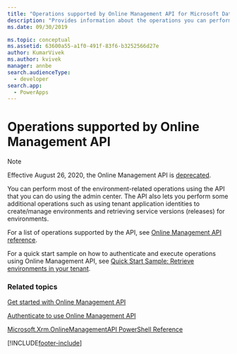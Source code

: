 ```yaml
---
title: "Operations supported by Online Management API for Microsoft Dataverse| MicrosoftDocs"
description: "Provides information about the operations you can perform using the Online Management API to manage your Microsoft Dataverse environments."
ms.date: 09/30/2019

ms.topic: conceptual
ms.assetid: 63600a55-a1f0-491f-83f6-b3252566d27e
author: KumarVivek
ms.author: kvivek
manager: annbe
search.audienceType: 
  - developer
search.app: 
  - PowerApps
---
```

# Operations supported by Online Management API 

> [!NOTE]
> Effective August 26, 2020, the Online Management API is [deprecated](/power-platform/important-changes-coming##online-management-api-powershell-module-and-rest-api-are-deprecated).

You can perform most of the environment-related operations using the API that you can do using the admin center. The API also lets you perform some additional operations such as using tenant application identities to create/manage environments and retrieving service versions (releases) for environments.

For a list of operations supported by the API, see [Online Management API reference](/rest/api/admin.services.crm.dynamics.com/).

For a quick start sample on how to authenticate and execute operations using Online Management API, see [Quick Start Sample: Retrieve environments in your tenant](sample-quick-start.md).

### Related topics  

[Get started with Online Management API](get-started-online-management-api.md)

[Authenticate to use Online Management API](authentication.md)

[Microsoft.Xrm.OnlineManagementAPI PowerShell Reference](/powershell/module/microsoft.xrm.onlinemanagementapi)


[!INCLUDE[footer-include](../../../includes/footer-banner.md)]